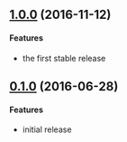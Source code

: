 ## [1.0.0](https://github.com/twada/merge-estraverse-visitors/releases/tag/v1.0.0) (2016-11-12)


#### Features

* the first stable release


## [0.1.0](https://github.com/twada/merge-estraverse-visitors/releases/tag/v0.1.0) (2016-06-28)


#### Features

* initial release
